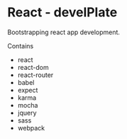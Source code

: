 <!--
@Author: Andreee "DevelDoe" Ray <andreeray>
@Date:   2017-02-20T13:54:23+01:00
@Email:  me@andreeray.se
@Filename: readme.md
@Last modified by:   andreeray
@Last modified time: 2017-03-03T22:21:24+01:00
-->



# React - develPlate

Bootstrapping react app development.

Contains
 * react
 * react-dom
 * react-router
 * babel
 * expect
 * karma
 * mocha
 * jquery
 * sass
 * webpack
